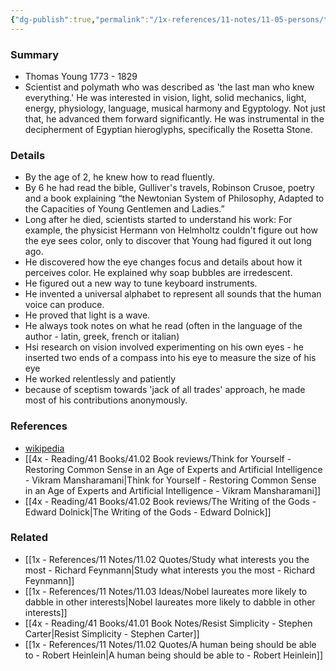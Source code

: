 ```yaml
---
{"dg-publish":true,"permalink":"/1x-references/11-notes/11-05-persons/thomas-young/","title":"Thomas Young","dgShowBacklinks":false}
---
```



### Summary
- Thomas Young 1773 - 1829
- Scientist and polymath who was described as 'the last man who knew everything.' He was interested in vision, light, solid mechanics, light, energy, physiology, language, musical harmony and Egyptology. Not just that, he advanced them forward significantly. He was instrumental in the decipherment of Egyptian hieroglyphs, specifically the Rosetta Stone.

### Details
- By the age of 2, he knew how to read fluently. 
- By 6 he had read the bible, Gulliver's travels, Robinson Crusoe, poetry and a book explaining “the Newtonian System of Philosophy, Adapted to the Capacities of Young Gentlemen and Ladies.”
- Long after he died, scientists started to understand his work: For example, the physicist Hermann von Helmholtz couldn't figure out how the eye sees color, only to discover that Young had figured it out long ago.
- He discovered how the eye changes focus and details about how it perceives color. He explained why soap bubbles are irredescent.
- He figured out a new way to tune keyboard instruments. 
- He invented a universal alphabet to represent all sounds that the human voice can produce.
- He proved that light is a wave.
- He always took notes on what he read (often in the language of the author - latin, greek, french or italian)
- Hsi research on vision involved experimenting on his own eyes - he inserted two ends of a compass into his eye to measure the size of his eye
- He worked relentlessly and patiently
- because of sceptism towards 'jack of all trades' approach, he made most of his contributions anonymously.

### References
- [wikipedia](https://en.wikipedia.org/wiki/Thomas_Young_(scientist))
- [[4x - Reading/41 Books/41.02 Book reviews/Think for Yourself - Restoring Common Sense in an Age of Experts and Artificial Intelligence - Vikram Mansharamani\|Think for Yourself - Restoring Common Sense in an Age of Experts and Artificial Intelligence - Vikram Mansharamani]]
- [[4x - Reading/41 Books/41.02 Book reviews/The Writing of the Gods - Edward Dolnick\|The Writing of the Gods - Edward Dolnick]]

### Related
- [[1x - References/11 Notes/11.02 Quotes/Study what interests you the most - Richard Feynmann\|Study what interests you the most - Richard Feynmann]]
- [[1x - References/11 Notes/11.03 Ideas/Nobel laureates more likely to dabble in other interests\|Nobel laureates more likely to dabble in other interests]]
- [[4x - Reading/41 Books/41.01 Book Notes/Resist Simplicity - Stephen Carter\|Resist Simplicity - Stephen Carter]]
- [[1x - References/11 Notes/11.02 Quotes/A human being should be able to - Robert Heinlein\|A human being should be able to - Robert Heinlein]]